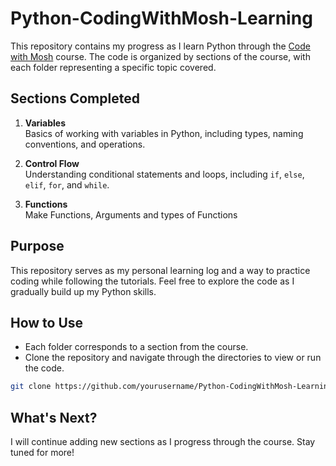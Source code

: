 # Python-CodingWithMosh-Learning

This repository contains my progress as I learn Python through the [Code with Mosh](https://codewithmosh.com/p/python-programming-course-beginners) course. The code is organized by sections of the course, with each folder representing a specific topic covered.

## Sections Completed

1. **Variables**  
   Basics of working with variables in Python, including types, naming conventions, and operations.

2. **Control Flow**  
   Understanding conditional statements and loops, including `if`, `else`, `elif`, `for`, and `while`.

3. **Functions**  
   Make Functions, Arguments and types of Functions

## Purpose

This repository serves as my personal learning log and a way to practice coding while following the tutorials. Feel free to explore the code as I gradually build up my Python skills.

## How to Use

- Each folder corresponds to a section from the course.
- Clone the repository and navigate through the directories to view or run the code.

```bash
git clone https://github.com/yourusername/Python-CodingWithMosh-Learning.git
```

## What's Next?

I will continue adding new sections as I progress through the course. Stay tuned for more!

